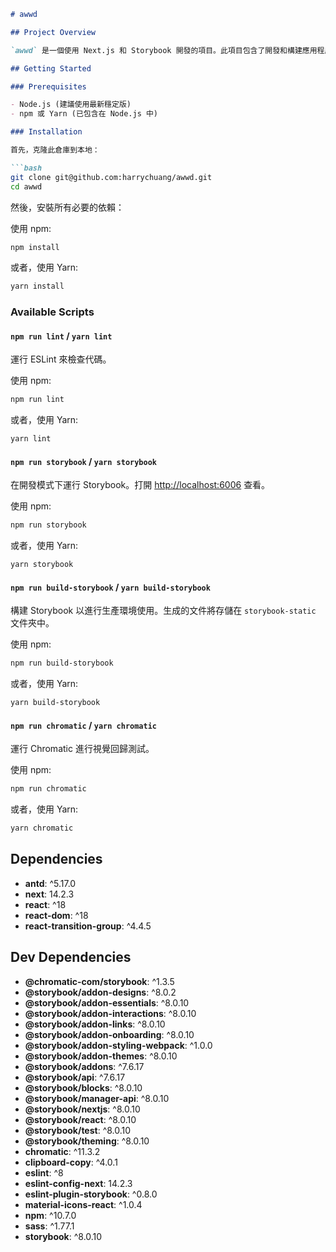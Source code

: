 ```markdown
# awwd

## Project Overview

`awwd` 是一個使用 Next.js 和 Storybook 開發的項目。此項目包含了開發和構建應用程序所需的各種腳本和依賴。

## Getting Started

### Prerequisites

- Node.js (建議使用最新穩定版)
- npm 或 Yarn (已包含在 Node.js 中)

### Installation

首先，克隆此倉庫到本地：

```bash
git clone git@github.com:harrychuang/awwd.git
cd awwd
```

然後，安裝所有必要的依賴：

使用 npm:

```bash
npm install
```

或者，使用 Yarn:

```bash
yarn install
```

### Available Scripts

#### `npm run lint` / `yarn lint`

運行 ESLint 來檢查代碼。

使用 npm:

```bash
npm run lint
```

或者，使用 Yarn:

```bash
yarn lint
```

#### `npm run storybook` / `yarn storybook`

在開發模式下運行 Storybook。打開 [http://localhost:6006](http://localhost:6006) 查看。

使用 npm:

```bash
npm run storybook
```

或者，使用 Yarn:

```bash
yarn storybook
```

#### `npm run build-storybook` / `yarn build-storybook`

構建 Storybook 以進行生產環境使用。生成的文件將存儲在 `storybook-static` 文件夾中。

使用 npm:

```bash
npm run build-storybook
```

或者，使用 Yarn:

```bash
yarn build-storybook
```

#### `npm run chromatic` / `yarn chromatic`

運行 Chromatic 進行視覺回歸測試。

使用 npm:

```bash
npm run chromatic
```

或者，使用 Yarn:

```bash
yarn chromatic
```

## Dependencies

- **antd**: ^5.17.0
- **next**: 14.2.3
- **react**: ^18
- **react-dom**: ^18
- **react-transition-group**: ^4.4.5

## Dev Dependencies

- **@chromatic-com/storybook**: ^1.3.5
- **@storybook/addon-designs**: ^8.0.2
- **@storybook/addon-essentials**: ^8.0.10
- **@storybook/addon-interactions**: ^8.0.10
- **@storybook/addon-links**: ^8.0.10
- **@storybook/addon-onboarding**: ^8.0.10
- **@storybook/addon-styling-webpack**: ^1.0.0
- **@storybook/addon-themes**: ^8.0.10
- **@storybook/addons**: ^7.6.17
- **@storybook/api**: ^7.6.17
- **@storybook/blocks**: ^8.0.10
- **@storybook/manager-api**: ^8.0.10
- **@storybook/nextjs**: ^8.0.10
- **@storybook/react**: ^8.0.10
- **@storybook/test**: ^8.0.10
- **@storybook/theming**: ^8.0.10
- **chromatic**: ^11.3.2
- **clipboard-copy**: ^4.0.1
- **eslint**: ^8
- **eslint-config-next**: 14.2.3
- **eslint-plugin-storybook**: ^0.8.0
- **material-icons-react**: ^1.0.4
- **npm**: ^10.7.0
- **sass**: ^1.77.1
- **storybook**: ^8.0.10